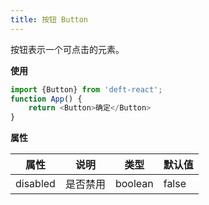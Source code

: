 ```yaml
---
title: 按钮 Button
---
```


按钮表示一个可点击的元素。

**使用**

```javascript
import {Button} from 'deft-react';
function App() {
    return <Button>确定</Button>
}
```

**属性**

| 属性         | 说明    | 类型        | 默认值    |
|------------|-------|-----------|--------|
| disabled   | 是否禁用  | boolean   | false  |

